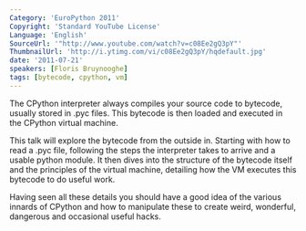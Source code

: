 ```yaml
---
Category: 'EuroPython 2011'
Copyright: 'Standard YouTube License'
Language: 'English'
SourceUrl: '"http://www.youtube.com/watch?v=c08Ee2gQ3pY"'
ThumbnailUrl: 'http://i.ytimg.com/vi/c08Ee2gQ3pY/hqdefault.jpg'
date: '2011-07-21'
speakers: [Floris Bruynooghe]
tags: [bytecode, cpython, vm]
---
```

The CPython interpreter always compiles your source code to bytecode, usually
stored in .pyc files. This bytecode is then loaded and executed in the CPython
virtual machine.

This talk will explore the bytecode from the outside in. Starting with how to
read a .pyc file, following the steps the interpreter takes to arrive and a
usable python module. It then dives into the structure of the bytecode itself
and the principles of the virtual machine, detailing how the VM executes this
bytecode to do useful work.

Having seen all these details you should have a good idea of the various
innards of CPython and how to manipulate these to create weird, wonderful,
dangerous and occasional useful hacks.

